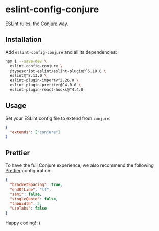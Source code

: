 # eslint-config-conjure

ESLint rules, the [Conjure](https://conjure.co.uk) way.

## Installation

Add `eslint-config-conjure` and all its dependencies:

```bash
npm i --save-dev \
  eslint-config-conjure \
  @typescript-eslint/eslint-plugin@^5.18.0 \
  eslint@^8.13.0 \
  eslint-plugin-import@^2.26.0 \
  eslint-plugin-prettier@^4.0.0 \
  eslint-plugin-react-hooks@^4.4.0
```

## Usage

Set your ESLint config file to extend from `conjure`:

```json
{
  "extends": ["conjure"]
}
```

## Prettier

To have the full Conjure experience, we also recommend the following [Prettier](https://prettier.io/) configuration:

```json
{
  "bracketSpacing": true,
  "endOfLine": "lf",
  "semi": false,
  "singleQuote": false,
  "tabWidth": 2,
  "useTabs": false
}
```

Happy coding! :)
